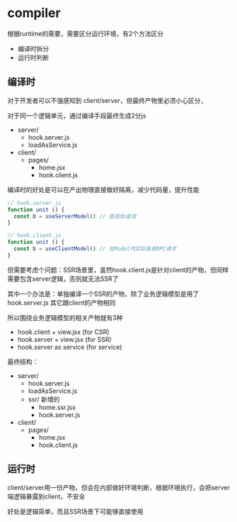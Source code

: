 # compiler

根据runtime的需要，需要区分运行环境，有2个方法区分

- 编译时拆分
- 运行时判断


## 编译时

对于开发者可以不强感知到 client/server，但最终产物里必须小心区分，

对于同一个逻辑单元，通过编译手段最终生成2分js

- server/
  - hook.server.js
  - loadAsService.js
- client/
  - pages/
    - home.jsx
    - hook.client.js

编译时的好处是可以在产出物理直接做好隔离，减少代码量，提升性能

```javascript
// hook.server.js
function unit () {
  const b = useServerModel() // 直连db查询 
}

// hook.client.js
function unit () {
  const b = useClientModel() // 在Model内实际是发RPC请求
}
```

但需要考虑个问题：SSR场景里，虽然hook.client.js是针对client的产物，但同样需要包含server逻辑，否则就无法SSR了

其中一个办法是：单独编译一个SSR的产物，除了业务逻辑模型是用了 hook.server.js 其它跟client的产物相同

所以围绕业务逻辑模型的相关产物就有3种

- hook.client + view.jsx (for CSR)
- hook.server + view.jsx (for SSR)
- hook.server as service (for service)

最终结构：

- server/
  - hook.server.js
  - loadAsService.js
  - ssr/  新增的
    - home.ssr.jsx
    - hook.server.js
- client/
  - pages/
    - home.jsx
    - hook.client.js

## 运行时

client/server用一份产物，但会在内部做好环境判断，根据环境执行，会把server端逻辑暴露到client，不安全

好处是逻辑简单，而且SSR场景下可能够直接使用